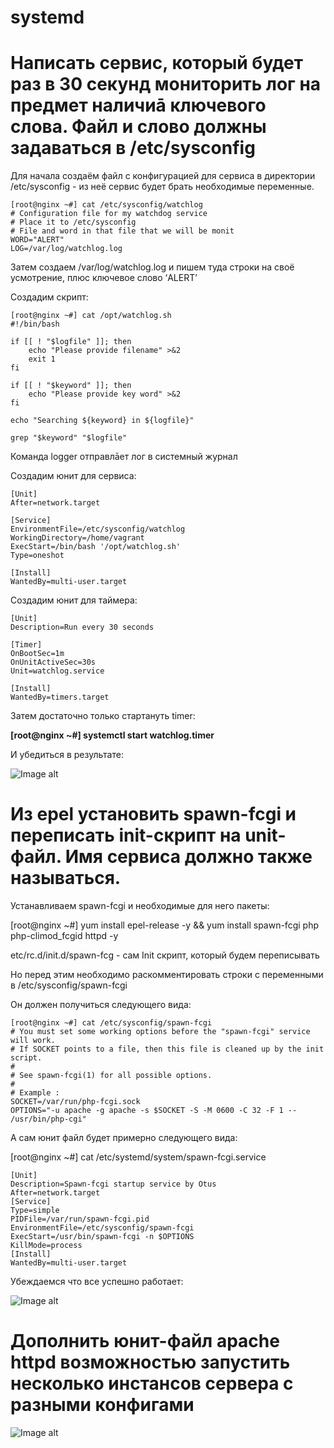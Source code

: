 # systemd

# Написать сервис, который будет раз в 30 секунд мониторить лог на предмет наличиā ключевого слова. Файл и слово должны задаваться в /etc/sysconfig

Для начала создаём файл с конфигурацией для сервиса в директории /etc/sysconfig - из неё сервис будет брать необходимые переменные.
```
[root@nginx ~#] cat /etc/sysconfig/watchlog
# Configuration file for my watchdog service
# Place it to /etc/sysconfig
# File and word in that file that we will be monit
WORD="ALERT"
LOG=/var/log/watchlog.log
```
Затем создаем /var/log/watchlog.log и пишем туда строки на своё усмотрение, плюс ключевое слово ‘ALERT’

Создадим скрипт:
```
[root@nginx ~#] cat /opt/watchlog.sh
#!/bin/bash

if [[ ! "$logfile" ]]; then
    echo "Please provide filename" >&2
    exit 1
fi

if [[ ! "$keyword" ]]; then
    echo "Please provide key word" >&2
fi

echo "Searching ${keyword} in ${logfile}"

grep "$keyword" "$logfile"
```
Команда logger отправлāет лог в системный журнал

Создадим юнит для сервиса:
```
[Unit]
After=network.target

[Service]
EnvironmentFile=/etc/sysconfig/watchlog
WorkingDirectory=/home/vagrant
ExecStart=/bin/bash '/opt/watchlog.sh'
Type=oneshot

[Install]
WantedBy=multi-user.target
```

Создадим юнит для таймера:
```
[Unit]
Description=Run every 30 seconds

[Timer]
OnBootSec=1m
OnUnitActiveSec=30s
Unit=watchlog.service

[Install]
WantedBy=timers.target
```

Затем достаточно только стартануть timer:

**[root@nginx ~#] systemctl start watchlog.timer**

И убедиться в результате:

![Image alt](https://github.com/MuTalKing/systemd/blob/master/watchlog.jpg)

# Из epel установить spawn-fcgi и переписать init-скрипт на unit-файл. Имя сервиса должно также называться.

Устанавливаем spawn-fcgi и необходимые для него пакеты:

[root@nginx ~#] yum install epel-release -y && yum install spawn-fcgi php php-climod_fcgid httpd -y

etc/rc.d/init.d/spawn-fcg - cам Init скрипт, который будем переписывать

Но перед этим необходимо раскомментировать строки с переменными в /etc/sysconfig/spawn-fcgi

Он должен получиться следующего вида:

```
[root@nginx ~#] cat /etc/sysconfig/spawn-fcgi
# You must set some working options before the "spawn-fcgi" service will work.
# If SOCKET points to a file, then this file is cleaned up by the init script.
#
# See spawn-fcgi(1) for all possible options.
#
# Example :
SOCKET=/var/run/php-fcgi.sock
OPTIONS="-u apache -g apache -s $SOCKET -S -M 0600 -C 32 -F 1 -- /usr/bin/php-cgi"
```

А сам юнит файл будет примерно следующего вида:

[root@nginx ~#] cat /etc/systemd/system/spawn-fcgi.service
```
[Unit]
Description=Spawn-fcgi startup service by Otus
After=network.target
[Service]
Type=simple
PIDFile=/var/run/spawn-fcgi.pid
EnvironmentFile=/etc/sysconfig/spawn-fcgi
ExecStart=/usr/bin/spawn-fcgi -n $OPTIONS
KillMode=process
[Install]
WantedBy=multi-user.target
```

Убеждаемся что все успешно работает:

![Image alt](https://github.com/MuTalKing/systemd/blob/master/spawn-fcgi.jpg)

# Дополнить юнит-файл apache httpd возможностью запустить несколько инстансов сервера с разными конфигами

![Image alt](https://github.com/MuTalKing/systemd/blob/master/httpd%7B1%2C2%7D.jpg)
